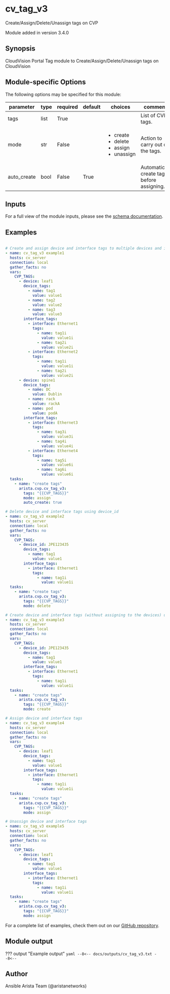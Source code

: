 <!--
  ~ Copyright (c) 2023 Arista Networks, Inc.
  ~ Use of this source code is governed by the Apache License 2.0
  ~ that can be found in the LICENSE file.
  -->

# cv_tag_v3

Create/Assign/Delete/Unassign tags on CVP

Module added in version 3.4.0
## Synopsis

CloudVision Portal Tag module to Create/Assign/Delete/Unassign tags on CloudVision

## Module-specific Options

The following options may be specified for this module:

| parameter | type | required | default | choices | comments |
| ------------- |-------------| ---------|----------- |--------- |--------- |
| tags  |   list | True  |  | | List of CVP tags. |
| mode  |   str | False  |  | <ul> <li>create</li>  <li>delete</li>  <li>assign</li>  <li>unassign</li> </ul> | Action to carry out on the tags. |
| auto_create  |   bool | False  |  True  | | Automatically create tags before assigning. |

## Inputs

For a full view of the module inputs, please see the [schema documentation](../schema/cv_tag_v3.md).

## Examples

```yaml

# Create and assign device and interface tags to multiple devices and interfaces
- name: cv_tag_v3 example1
  hosts: cv_server
  connection: local
  gather_facts: no
  vars:
    CVP_TAGS:
      - device: leaf1
        device_tags:
          - name: tag1
            value: value1
          - name: tag2
            value: value2
          - name: tag3
            value: value3
        interface_tags:
          - interface: Ethernet1
            tags:
              - name: tag1i
                value: value1i
              - name: tag2i
                value: value2i
          - interface: Ethernet2
            tags:
              - name: tag1i
                value: value1i
              - name: tag2i
                value: value2i
      - device: spine1
        device_tags:
          - name: DC
            value: Dublin
          - name: rack
            value: rackA
          - name: pod
            value: podA
        interface_tags:
          - interface: Ethernet3
            tags:
              - name: tag3i
                value: value3i
              - name: tag4i
                value: value4i
          - interface: Ethernet4
            tags:
              - name: tag5i
                value: value6i
              - name: tag6i
                value: value6i
  tasks:
    - name: "create tags"
      arista.cvp.cv_tag_v3:
        tags: "{{CVP_TAGS}}"
        mode: assign
        auto_create: true

# Delete device and interface tags using device_id
- name: cv_tag_v3 example2
  hosts: cv_server
  connection: local
  gather_facts: no
  vars:
    CVP_TAGS:
      - device_id: JPE123435
        device_tags:
          - name: tag1
            value: value1
        interface_tags:
          - interface: Ethernet1
            tags:
              - name: tag1i
                value: value1i
  tasks:
    - name: "create tags"
      arista.cvp.cv_tag_v3:
        tags: "{{CVP_TAGS}}"
        mode: delete

# Create device and interface tags (without assigning to the devices) using device_id
- name: cv_tag_v3 example3
  hosts: cv_server
  connection: local
  gather_facts: no
  vars:
    CVP_TAGS:
      - device_id: JPE123435
        device_tags:
          - name: tag1
            value: value1
        interface_tags:
          - interface: Ethernet1
            tags:
              - name: tag1i
                value: value1i
  tasks:
    - name: "create tags"
      arista.cvp.cv_tag_v3:
        tags: "{{CVP_TAGS}}"
        mode: create

# Assign device and interface tags
- name: cv_tag_v3 example4
  hosts: cv_server
  connection: local
  gather_facts: no
  vars:
    CVP_TAGS:
      - device: leaf1
        device_tags:
          - name: tag1
            value: value1
        interface_tags:
          - interface: Ethernet1
            tags:
              - name: tag1i
                value: value1i
  tasks:
    - name: "create tags"
      arista.cvp.cv_tag_v3:
        tags: "{{CVP_TAGS}}"
        mode: assign

# Unassign device and interface tags
- name: cv_tag_v3 example5
  hosts: cv_server
  connection: local
  gather_facts: no
  vars:
    CVP_TAGS:
      - device: leaf1
        device_tags:
          - name: tag1
            value: value1
        interface_tags:
          - interface: Ethernet1
            tags:
              - name: tag1i
                value: value1i
  tasks:
    - name: "create tags"
      arista.cvp.cv_tag_v3:
        tags: "{{CVP_TAGS}}"
        mode: assign

```

For a complete list of examples, check them out on our [GitHub repository](https://github.com/aristanetworks/ansible-cvp/tree/devel/ansible_collections/arista/cvp/examples).

## Module output

??? output "Example output"
    ```yaml
    --8<--
    docs/outputs/cv_tag_v3.txt
    --8<--
    ```

## Author

Ansible Arista Team (@aristanetworks)
